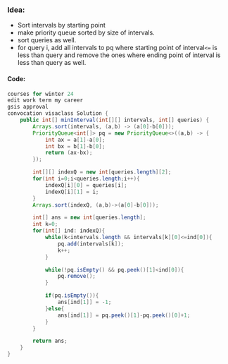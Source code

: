 ### Idea:
- Sort intervals by starting point
- make priority queue sorted by size of intervals.
- sort queries as well.
- for query i, add all intervals to pq where starting point of interval`<=` is less than query and remove the ones where ending point of interval is less than query as well.
#### Code:
```java
courses for winter 24
edit work term my career
gsis approval
convocation visaclass Solution {
    public int[] minInterval(int[][] intervals, int[] queries) {
        Arrays.sort(intervals, (a,b) -> (a[0]-b[0]));
        PriorityQueue<int[]> pq = new PriorityQueue<>((a,b) -> {
            int ax = a[1]-a[0];
            int bx = b[1]-b[0];
            return (ax-bx);
        });

        int[][] indexQ = new int[queries.length][2];
        for(int i=0;i<queries.length;i++){
            indexQ[i][0] = queries[i];
            indexQ[i][1] = i;
        }
        Arrays.sort(indexQ, (a,b)->(a[0]-b[0]));

        int[] ans = new int[queries.length];
        int k=0;
        for(int[] ind: indexQ){
            while(k<intervals.length && intervals[k][0]<=ind[0]){
                pq.add(intervals[k]);
                k++;
            }

            while(!pq.isEmpty() && pq.peek()[1]<ind[0]){
                pq.remove();
            }

            if(pq.isEmpty()){
                ans[ind[1]] = -1;
            }else{
                ans[ind[1]] = pq.peek()[1]-pq.peek()[0]+1;
            }
        }

        return ans;
    }
}
```